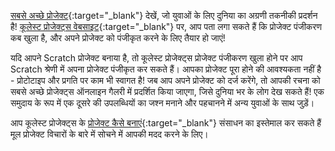 [सबसे अच्छे प्रोजेक्ट](https://coolestprojects.org/){:target="_blank"} देखें, जो युवाओं के लिए दुनिया का अग्रणी तकनीकी प्रदर्शन है! [कूलेस्ट प्रोजेक्ट्स वेबसाइट](https://coolestprojects.org/){:target="_blank"} पर, आप पता लगा सकते हैं कि प्रोजेक्ट पंजीकरण कब खुला है, और अपने प्रोजेक्ट को पंजीकृत करने के लिए तैयार हो जाएं!

यदि आपने Scratch प्रोजेक्ट बनाया है, तो कूलेस्ट प्रोजेक्ट्स प्रोजेक्ट पंजीकरण खुला होने पर आप Scratch श्रेणी में अपना प्रोजेक्ट पंजीकृत कर सकते हैं। आपका प्रोजेक्ट पूरा होने की आवश्यकता नहीं है - प्रोटोटाइप और प्रगति पर काम भी स्वागत है! जब आप अपने प्रोजेक्ट को दर्ज करेंगे, तो आपकी रचना को सबसे अच्छे प्रोजेक्ट्स ऑनलाइन गैलरी में प्रदर्शित किया जाएगा, जिसे दुनिया भर के लोग देख सकते हैं! एक समुदाय के रूप में एक दूसरे की उपलब्धियों का जश्न मनाने और पहचानने में अन्य युवाओं के साथ जुड़ें।

आप कूलेस्ट प्रोजेक्ट्स के [प्रोजेक्ट कैसे बनाएं](https://coolestprojects.org/2020/03/31/how-to-make-a-project-workbook-and-additional-resources/){:target="_blank"} संसाधन का इस्तेमाल कर सकते हैं मूल प्रोजेक्ट विचारों के बारे में सोचने में आपकी मदद करने के लिए।
